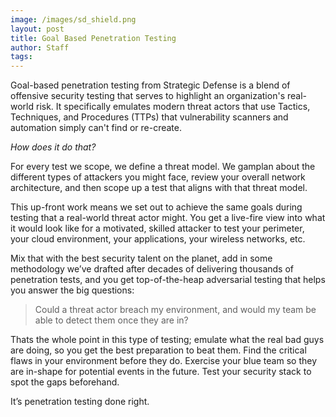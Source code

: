 ```yaml
---
image: /images/sd_shield.png
layout: post
title: Goal Based Penetration Testing
author: Staff
tags: 
---
```


Goal-based penetration testing from Strategic Defense is a blend of offensive security testing that serves to highlight an organization's real-world risk.  It specifically emulates modern threat actors that use Tactics, Techniques, and Procedures (TTPs) that vulnerability scanners and automation simply can't find or re-create.  
<!--more-->

*How does it do that?*

For every test we scope, we define a threat model. We gamplan about the different types of attackers you might face, review your overall network architecture, and then scope up a test that aligns with that threat model.  

This up-front work means we set out to achieve the same goals during testing that a real-world threat actor might.  You get a live-fire view into what it would look like for a motivated, skilled attacker to test your perimeter, your cloud environment, your applications, your wireless networks, etc.  

Mix that with the best security talent on the planet, add in some methodology we’ve drafted after decades of delivering thousands of penetration tests, and you get top-of-the-heap adversarial testing that helps you answer the big questions: 

> Could a threat actor breach my environment, and would my team be able to detect them once they are in?  

Thats the whole point in this type of testing; emulate what the real bad guys are doing, so you get the best preparation to beat them. Find the critical flaws in your environment before they do. Exercise your blue team so they are in-shape for potential events in the future. Test your security stack to spot the gaps beforehand. 

It’s penetration testing done right. 
